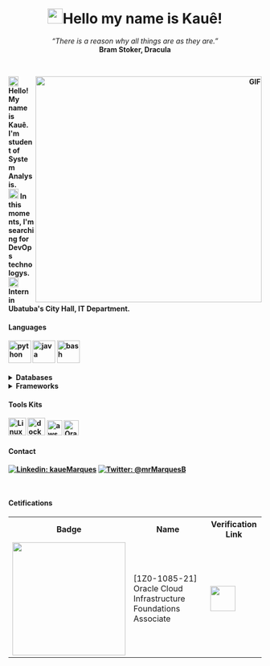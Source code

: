 <h1 align="center"><img src="./hi.gif" width="30px">Hello my name is Kauê!</h1>
<p align="center">
   <i>“There is a reason why all things are as they are.”</i>
   <br/>
   <b>Bram Stoker, Dracula<b/>
</p>
<br/>
<div align="right">
   <img align="right" width="450px" alt="GIF" src="https://kauemarques.github.io/readme-assets/gifs/infra.gif"/>
</div>
<div aling="left">
   <p>
      <img width="20" src="https://emojipedia-us.s3.dualstack.us-west-1.amazonaws.com/thumbs/120/emojidex/112/male-technologist-type-5_1f468-1f3fe-200d-1f4bb.png"/>
      Hello! My name is Kauê. I'm student of System Analysis.
      <br/>
      <img width="20" src="https://emojipedia-us.s3.dualstack.us-west-1.amazonaws.com/thumbs/120/facebook/230/books_1f4da.png"/>
      In this moments, I'm searching for DevOps technologys.
      <br/>
      <img width="20" src="https://kauemarques.github.io/readme-assets/imgs/backpack.png">
      Intern in Ubatuba's City Hall, IT Department.
   </p>
</div>
<div align="left">
   <h4><b>Languages</b></h4>
   <img height="45" src="https://kauemarques.github.io/readme-assets/imgs/python_flat.png" alt="python">
   <img height="45" src="https://kauemarques.github.io/readme-assets/imgs/java_no_code.png" alt="java">
   <img height="45" src="https://icon-library.com/images/bash-icon/bash-icon-21.jpg" alt="bash">
   <br><br>
</div>
<details>
   <summary>Databases</summary>
   
   ![MariaDB](https://img.shields.io/badge/MariaDB-003545?style=for-the-badge&logo=mariadb&logoColor=white)
   ![MicrosoftSQLServer](https://img.shields.io/badge/Microsoft%20SQL%20Sever-CC2927?style=for-the-badge&logo=microsoft%20sql%20server&logoColor=white)

</details>
<details>
   <summary>Frameworks</summary>
   
   ![Spring](https://img.shields.io/badge/spring-%236DB33F.svg?style=for-the-badge&logo=spring&logoColor=white)
   ![Flask](https://img.shields.io/badge/flask-%23000.svg?style=for-the-badge&logo=flask&logoColor=white)
   
</details>
<div align="left">
   <h4><b>Tools Kits</b></h4>
   <img height="35" src="https://kauemarques.github.io/readme-assets/imgs/linux.png" alt="Linux Tux">
   <img height="35" src="https://kauemarques.github.io/readme-assets/imgs/docker.png" = alt="docker">
   <img height="30" src="https://img.icons8.com/color/452/amazon-web-services.png" alt="aws">
   <img height="30" src="https://i.pinimg.com/originals/81/ed/88/81ed880a5322b4d33fac0920fb12409c.png" alt="Oracle">
   <br>
</div>
<div align="left">
   <h4><b>Contact</b></h4>
   
   [![Linkedin: kaueMarques](https://img.shields.io/badge/-kaueMarques-blue?style=flat-square&logo=Linkedin&logoColor=white&link=https://www.linkedin.com/in/kauemb/)](https://www.linkedin.com/in/kauemb/)
   [![Twitter: @mrMarquesB](https://img.shields.io/badge/-@mrMarquesB-blue?style=flat-square&logo=Twitter&logoColor=white&link=https://twitter.com/mrMarquesB)](https://twitter.com/mrMarquesB)
   
   <br>
</div>
<div align="left">
   <h4><b>Cetifications</b></h4>
   <table>
      <tr>
         <th>Badge</th>
         <th>Name</th>
         <th>Verification Link</th>
      </tr>
      <tr>
         <td aling="center"><img width="225" src="https://brm-workforce.oracle.com/pdf/certview/images/102_Oracle_Cloud_Infrastructure_Foundations_Associate.png"/></td>
         <td>[1Z0-1085-21] Oracle Cloud Infrastructure Foundations Associate</td>
         <td><a href="https://catalog-education.oracle.com/pls/certview/sharebadge?id=F2D2C0108FD8BBAF39FD4E4E3E3F336B015C9653C255A1BE722FD22105F793C4">
            <img src="https://cdn-icons-png.flaticon.com/512/1674/1674969.png" aling="center" width="50"></a>
         </td>
      </tr>
   </table>
   <br>
</div>
